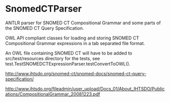 SnomedCTParser
==============
ANTLR parser for SNOMED CT Compositional Grammar and some parts of the SNOMED CT Query Specification.

OWL API compliant classes for loading and storing SNOMED CT Compositional Grammar expressions in a tab separated file format.

An OWL file containing SNOMED CT will have to be added to src/test/resources directory for the tests, see test.TestSNOMEDCTExpressionParser.testConvertToOWL().

http://www.ihtsdo.org/snomed-ct/snomed-docs/snomed-ct-query-specification/

http://www.ihtsdo.org/fileadmin/user_upload/Docs_01/About_IHTSDO/Publications/CompositionalGrammar_20081223.pdf
